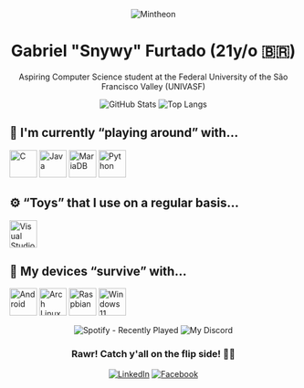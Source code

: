 <div align="center">

![Mintheon](https://github.com/gfcleao/gfcleao/assets/126573238/84a50a78-8213-4fcb-91dd-889820b83740)

# Gabriel "Snywy" Furtado (21y/o 🇧🇷)

Aspiring Computer Science student at the Federal University of the São Francisco Valley (UNIVASF)

![GitHub Stats](https://github-readme-stats.vercel.app/api?username=realsnywy&show_icons=true&theme=discord_old_blurple)
![Top Langs](https://github-readme-stats.vercel.app/api/top-langs/?username=realsnywy&layout=compact&theme=discord_old_blurple)

</div>

## 🧠 I'm currently “playing around” with...

<img src="https://cdn.jsdelivr.net/gh/devicons/devicon/icons/c/c-original.svg" alt="C" width="48"/> <img src="https://cdn.jsdelivr.net/gh/devicons/devicon/icons/java/java-original.svg" alt="Java" width="48"/> <img src="https://cdn.jsdelivr.net/gh/devicons/devicon/icons/mariadb/mariadb-original.svg" alt="MariaDB" width="48"/> <img src="https://cdn.jsdelivr.net/gh/devicons/devicon/icons/python/python-original.svg" alt="Python" width="48"/>

## ⚙ “Toys” that I use on a regular basis...

<img src="https://cdn.jsdelivr.net/gh/devicons/devicon/icons/vscode/vscode-original.svg" alt="Visual Studio Code" width="48"/>

## 💾 My devices “survive” with...
<img src="https://cdn.jsdelivr.net/gh/devicons/devicon/icons/android/android-original.svg" alt="Android" width="48"/> <img src="https://cdn.jsdelivr.net/gh/devicons/devicon/icons/archlinux/archlinux-original.svg" alt="Arch Linux" width="48"/> <img src="https://cdn.jsdelivr.net/gh/devicons/devicon/icons/raspberrypi/raspberrypi-original.svg" alt="Raspbian" width="48"/> <img src="https://cdn.jsdelivr.net/gh/devicons/devicon/icons/windows11/windows11-original.svg" alt="Windows 11" width="48"/>

<div align="center">

![Spotify - Recently Played](https://spotify-recently-played-readme.vercel.app/api?user=snyverbr&count=1&unique=false)
![My Discord](https://discord-readme-badge.vercel.app/api?id=272796106595893249)

### Rawr! Catch y'all on the flip side! 👋🏻

[![LinkedIn](https://img.shields.io/badge/LinkedIn-0077B5?style=flat&logo=linkedin&logoColor=white)](https://www.linkedin.com/in/gfcleao/)
[![Facebook](https://img.shields.io/badge/Facebook-1877F2?style=flat&logo=facebook&logoColor=white)](https://www.facebook.com/biel.furts/)

</div>
